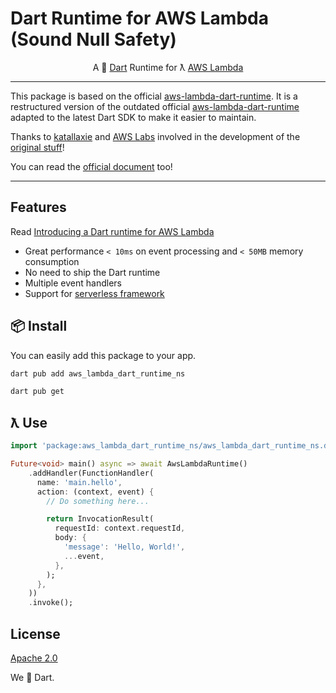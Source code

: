 # Dart Runtime for AWS Lambda **(Sound Null Safety)**

<p align="center">
   A 🎯 <a href="https://dart.dev/">Dart</a> Runtime for ƛ <a href="https://aws.amazon.com/lambda/">AWS Lambda</a>
</p>

---

This package is based on the official [aws-lambda-dart-runtime](https://github.com/awslabs/aws-lambda-dart-runtime).
It is a restructured version of the outdated official [aws-lambda-dart-runtime](https://github.com/awslabs/aws-lambda-dart-runtime) adapted to the latest Dart SDK to make it easier to maintain.

Thanks to [katallaxie](https://github.com/katallaxie) and [AWS Labs](https://github.com/awslabs)
involved in the development of the [original stuff](https://github.com/awslabs/aws-lambda-dart-runtime)!

You can read the [official document](https://github.com/awslabs/aws-lambda-dart-runtime/blob/master/README.md) too!

---

## Features

Read [Introducing a Dart runtime for AWS Lambda](https://aws.amazon.com/de/blogs/opensource/introducing-a-dart-runtime-for-aws-lambda/)

- Great performance `< 10ms` on event processing and `< 50MB` memory consumption
- No need to ship the Dart runtime
- Multiple event handlers
- Support for [serverless framework](https://github.com/awslabs/aws-lambda-dart-runtime/blob/master/README.md#-serverless-framework-experimental)

## 📦 Install

You can easily add this package to your app.

```bash
dart pub add aws_lambda_dart_runtime_ns
```

```bash
dart pub get
```

## ƛ Use

```dart
import 'package:aws_lambda_dart_runtime_ns/aws_lambda_dart_runtime_ns.dart';

Future<void> main() async => await AwsLambdaRuntime()
    .addHandler(FunctionHandler(
      name: 'main.hello',
      action: (context, event) {
        // Do something here...

        return InvocationResult(
          requestId: context.requestId,
          body: {
            'message': 'Hello, World!',
            ...event,
          },
        );
      },
    ))
    .invoke();
```

## License

[Apache 2.0](/LICENSE)

We :blue_heart: Dart.
